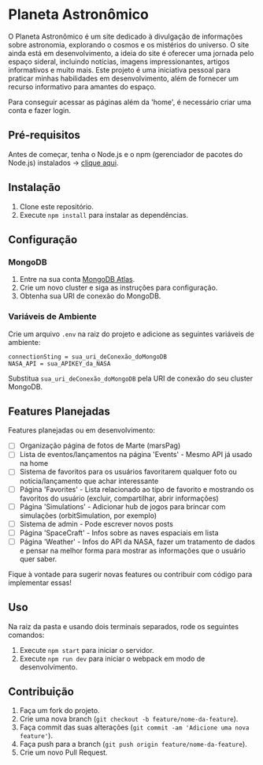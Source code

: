 # Planeta Astronômico

O Planeta Astronômico é um site dedicado à divulgação de informações sobre astronomia, explorando o cosmos e os mistérios do universo. O site ainda está em desenvolvimento, a ideia do site é oferecer uma jornada pelo espaço sideral, incluindo notícias, imagens impressionantes, artigos informativos e muito mais.
Este projeto é uma iniciativa pessoal para praticar minhas habilidades em desenvolvimento, além de fornecer um recurso informativo para amantes do espaço.

Para conseguir acessar as páginas além da 'home', é necessário criar uma conta e fazer login.
## Pré-requisitos

Antes de começar, tenha o Node.js e o npm (gerenciador de pacotes do Node.js) instalados -> [clique aqui](https://nodejs.org/).

## Instalação

1. Clone este repositório.
2. Execute `npm install` para instalar as dependências.

## Configuração

### MongoDB

1. Entre na sua conta [MongoDB Atlas](https://www.mongodb.com/cloud/atlas).
2. Crie um novo cluster e siga as instruções para configuração.
3. Obtenha sua URI de conexão do MongoDB.

### Variáveis de Ambiente

Crie um arquivo `.env` na raiz do projeto e adicione as seguintes variáveis de ambiente:

```
connectionSting = sua_uri_deConexão_doMongoDB
NASA_API = sua_APIKEY_da_NASA
```

Substitua `sua_uri_deConexão_doMongoDB` pela URI de conexão do seu cluster MongoDB.

## Features Planejadas

Features planejadas ou em desenvolvimento:

- [ ] Organização página de fotos de Marte (marsPag)
- [ ] Lista de eventos/lançamentos na página 'Events' - Mesmo API já usado na home
- [ ] Sistema de favoritos para os usuários favoritarem qualquer foto ou noticia/lançamento que achar interessante
- [ ] Página 'Favorites' - Lista relacionado ao tipo de favorito e mostrando os favoritos do usuário (excluir, compartilhar, abrir informações)
- [ ] Página 'Simulations' - Adicionar hub de jogos para brincar com simulações (orbitSimulation, por exemplo)
- [ ] Sistema de admin - Pode escrever novos posts
- [ ] Página 'SpaceCraft' - Infos sobre as naves espaciais em lista
- [ ] Página 'Weather' - Infos do API da NASA, fazer um tratamento de dados e pensar na melhor forma para mostrar as informações que o usuário quer saber.

Fique à vontade para sugerir novas features ou contribuir com código para implementar essas!

## Uso

Na raiz da pasta e usando dois terminais separados, rode os seguintes comandos:

1. Execute `npm start` para iniciar o servidor.
2. Execute `npm run dev` para iniciar o webpack em modo de desenvolvimento.

## Contribuição

1. Faça um fork do projeto.
2. Crie uma nova branch (`git checkout -b feature/nome-da-feature`).
3. Faça commit das suas alterações (`git commit -am 'Adicione uma nova feature'`).
4. Faça push para a branch (`git push origin feature/nome-da-feature`).
5. Crie um novo Pull Request.
